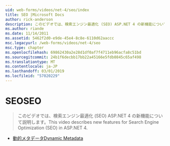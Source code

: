 ```yaml
---
uid: web-forms/videos/net-4/seo/index
title: SEO |Microsoft Docs
author: rick-anderson
description: このビデオでは、検索エンジン最適化 (SEO) ASP.NET 4 の新機能について説明します。
ms.author: riande
ms.date: 11/14/2011
ms.assetid: 5462f2d0-e9de-45e4-8c8e-6110d62aaccc
msc.legacyurl: /web-forms/videos/net-4/seo
msc.type: chapter
ms.openlocfilehash: 69862430a2e28d1df0af7f4711eb96acfa8c51bd
ms.sourcegitcommit: 24b1f6decbb17bb22a45166e5fdb0845c65af498
ms.translationtype: MT
ms.contentlocale: ja-JP
ms.lasthandoff: 03/01/2019
ms.locfileid: "57020229"
---
```

<a name="seo"></a><span data-ttu-id="4a2e6-103">SEO</span><span class="sxs-lookup"><span data-stu-id="4a2e6-103">SEO</span></span>
====================
> <span data-ttu-id="4a2e6-104">このビデオでは、検索エンジン最適化 (SEO) ASP.NET 4 の新機能について説明します。</span><span class="sxs-lookup"><span data-stu-id="4a2e6-104">This video describes new features for Search Engine Optimization (SEO) in ASP.NET 4.</span></span>


- [<span data-ttu-id="4a2e6-105">動的メタデータ</span><span class="sxs-lookup"><span data-stu-id="4a2e6-105">Dynamic Metadata</span></span>](aspnet-4-quick-hit-dynamic-metadata.md)
